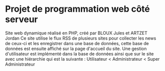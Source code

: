 # Projet de programmation web côté serveur

Site web dynamique réalisé en PHP, créé par BLOUX Jules et ARTZET Jordan
Ce site utilise le flux RSS de plusieurs sites pour collecter les news de ceux-ci et les enregistrer dans une base de données, cette base de données est ensuite affiché sur la page d'accueil du site.
Une gestion d'utilisateur est implémenté dans la base de données ainsi que sur le site avec une hiérarchie qui est la suivante :
Utilisateur < Administrateur < Super Administrateur
